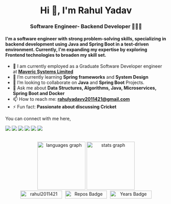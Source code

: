 <h1 align="center">Hi 👋, I'm Rahul Yadav</h1>
<h3 align="center">Software Engineer- Backend Developer 👨🏻‍💻</h3>




<h4> <b>I'm a software engineer with strong problem-solving skills, specializing in backend development using Java and Spring Boot in a test-driven environment. Currently, I'm expanding my expertise by exploring Frontend technologies to broaden my skill set. </b> </h4>



- 🔭 I am currently employed as a Graduate Software Developer engineer at <a href='https://maveric-systems.com/'> **Maveric Systems Limited** </a>
- 🌱 I’m currently learning **Spring frameworks** and **System Design**
- 👯 I’m looking to collaborate on **Java** and **Spring Boot** Projects.
- 💬 Ask me about **Data Structures, Algorithms, Java, Microservices, Spring Boot and Docker**
- 📫 How to reach me: **rahulyadavv2011421@gmail.com**
- ⚡ Fun fact: **Passionate about discussing Cricket**


You can connect with me here,

[<img src="https://img.shields.io/badge/linkedin-%230077B5.svg?&style=for-the-badge&logo=linkedin&logoColor=white"/>](https://www.linkedin.com/in/rahul-yadav-195939207/)
[<img src="https://img.shields.io/badge/LeetCode-%23FFA116.svg?&style=for-the-badge&logo=leetcode&logoColor=white"/>](https://leetcode.com/u/rahul_2011421/)
[<img src="https://img.shields.io/badge/GeeksforGeeks-%2300C853.svg?&style=for-the-badge&logo=geeksforgeeks&logoColor=white"/>](https://www.geeksforgeeks.org/user/rahulyadavv2011421/)
[<img src="https://img.shields.io/badge/HackerRank-%232EC866.svg?&style=for-the-badge&logo=hackerrank&logoColor=white"/>](https://www.hackerrank.com/profile/rahulyadavv20111)
[<img src="https://img.shields.io/badge/WHATSAPP-%2325D366.svg?&style=for-the-badge&logo=whatsapp&logoColor=white"/>](https://wa.me/916307866007)
[<img src = "https://img.shields.io/badge/instagram-%23E4405F.svg?&style=for-the-badge&logo=instagram&logoColor=white">](https://www.instagram.com/rahuul_65/?next=%2F)


<!-- [<img src ="https://img.shields.io/badge/portfolio-web-%23.svg?&style=for-the-badge&logo=&logoColor=white%22">](https://harshit9665.github.io/) -->
<!-- [<img src="https://img.shields.io/badge/medium-%2312100E.svg?&style=for-the-badge&logo=medium&logoColor=white"/>](https://medium.com/@harshit9665) -->
<!-- [<img src = "https://img.shields.io/badge/facebook-%231877F2.svg?&style=for-the-badge&logo=facebook&logoColor=white">](https://www.facebook.com/aarav9665) -->


<br>
<div align="center">
  <img src="https://github-readme-stats.vercel.app/api/top-langs?username=rahul2011421&locale=en&hide_title=false&layout=compact&card_width=320&langs_count=5&theme=dracula&hide_border=false&order=2" height="150" alt="languages graph"  />

  <img src="https://github-readme-stats.vercel.app/api?username=rahul2011421&hide_title=false&hide_rank=false&show_icons=true&include_all_commits=true&count_private=true&disable_animations=false&theme=dracula&locale=en&hide_border=false&order=1" height="150" alt="stats graph"  />
  </div>

<div align="center" style="display: flex; justify-content: center; align-items: center;">
  <img src="https://komarev.com/ghpvc/?username=rahul2011421" alt="rahul2011421" style="margin-right: 10px; width: 130px; height: 25px;" />
  <a href="https://badges.pufler.dev"><img src="https://badges.pufler.dev/repos/harshit9665" alt="Repos Badge" style="margin-right: 10px; width: 130px; height: 25px;" /></a>
  <a href="https://badges.pufler.dev"><img src="https://badges.pufler.dev/years/harshit9665" alt="Years Badge" style="width: 130px; height: 25px;" /></a>
</div>
